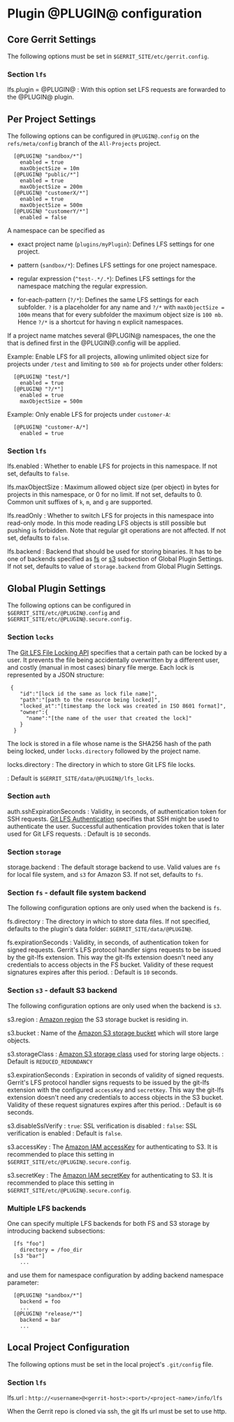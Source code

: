 # Plugin @PLUGIN@ configuration

## Core Gerrit Settings

The following options must be set in `$GERRIT_SITE/etc/gerrit.config`.

### Section `lfs`

lfs.plugin = @PLUGIN@
: With this option set LFS requests are forwarded to the @PLUGIN@ plugin.

## Per Project Settings

The following options can be configured in `@PLUGIN@.config` on the
`refs/meta/config` branch of the `All-Projects` project.

```
  [@PLUGIN@ "sandbox/*"]
    enabled = true
    maxObjectSize = 10m
  [@PLUGIN@ "public/*"]
    enabled = true
    maxObjectSize = 200m
  [@PLUGIN@ "customerX/*"]
    enabled = true
    maxObjectSize = 500m
  [@PLUGIN@ "customerY/*"]
    enabled = false
```

A namespace can be specified as

- exact project name (`plugins/myPlugin`): Defines LFS settings for one project.

- pattern (`sandbox/*`): Defines LFS settings for one project namespace.

- regular expression (`^test-.*/.*`): Defines LFS settings for the namespace
matching the regular expression.

- for-each-pattern (`?/*`): Defines the same LFS settings for each subfolder.
`?` is a placeholder for any name and `?/*` with `maxObjectSize = 100m` means
that for every subfolder the maximum object size is `100 mb`. Hence `?/*` is a
shortcut for having n explicit namespaces.

If a project name matches several @PLUGIN@ namespaces, the one the that is defined
first in the @PLUGIN@.config will be applied.

Example: Enable LFS for all projects, allowing unlimited object size for
projects under `/test` and limiting to `500 mb` for projects under other
folders:

```
  [@PLUGIN@ "test/*]
    enabled = true
  [@PLUGIN@ "?/*"]
    enabled = true
    maxObjectSize = 500m
```

Example: Only enable LFS for projects under `customer-A`:

```
  [@PLUGIN@ "customer-A/*]
    enabled = true
```


### Section `lfs`

lfs.enabled
: Whether to enable LFS for projects in this namespace. If not set, defaults
to `false`.

lfs.maxObjectSize
: Maximum allowed object size (per object) in bytes for projects in this
namespace, or 0 for no limit. If not set, defaults to 0. Common unit suffixes
of `k`, `m`, and `g` are supported.

lfs.readOnly
: Whether to switch LFS for projects in this namespace into read-only mode.
In this mode reading LFS objects is still possible but pushing is forbidden.
Note that regular git operations are not affected.
If not set, defaults to `false`.

lfs.backend
: Backend that should be used for storing binaries. It has to be one of
backends specified as [fs](#lfs-fs-backend) or [s3](#lfs-s3-backend) subsection
of Global Plugin Settings. If not set, defaults to value of `storage.backend`
from Global Plugin Settings.

## Global Plugin Settings

The following options can be configured in `$GERRIT_SITE/etc/@PLUGIN@.config`
and `$GERRIT_SITE/etc/@PLUGIN@.secure.config.`

### Section `locks`

The [Git LFS File Locking API](https://github.com/git-lfs/git-lfs/blob/master/docs/api/locking.md)
specifies that a certain path can be locked by a user. It prevents the file
being accidentally overwritten by a different user, and costly (manual in
most cases) binary file merge. Each lock is represented by a JSON structure:

```
 {
    "id":"[lock id the same as lock file name]",
    "path":"[path to the resource being locked]",
    "locked_at":"[timestamp the lock was created in ISO 8601 format]",
    "owner":{
      "name":"[the name of the user that created the lock]"
    }
  }
```

The lock is stored in a file whose name is the SHA256 hash of the path being
locked, under `locks.directory` followed by the project name.

locks.directory
: The directory in which to store Git LFS file locks.

: Default is `$GERRIT_SITE/data/@PLUGIN@/lfs_locks`.

### Section `auth`

auth.sshExpirationSeconds
: Validity, in seconds, of authentication token for SSH requests.
[Git LFS Authentication](https://github.com/git-lfs/git-lfs/blob/master/docs/api/authentication.md)
specifies that SSH might be used to authenticate the user. Successful authentication
provides token that is later used for Git LFS requests.
: Default is `10` seconds.

### Section `storage`

storage.backend
: The default storage backend to use. Valid values are `fs` for local file system,
and `s3` for Amazon S3. If not set, defaults to `fs`.

### <a id="lfs-fs-backend"></a>Section `fs` - default file system backend

The following configuration options are only used when the backend is `fs`.

fs.directory
: The directory in which to store data files. If not specified, defaults to
the plugin's data folder: `$GERRIT_SITE/data/@PLUGIN@`.

fs.expirationSeconds
: Validity, in seconds, of authentication token for signed requests.
Gerrit's LFS protocol handler signs requests to be issued by the git-lfs
extension. This way the git-lfs extension doesn't need any credentials to
access objects in the FS bucket. Validity of these request signatures expires
after this period.
: Default is `10` seconds.

### <a id="lfs-s3-backend"></a>Section `s3` - default S3 backend

The following configuration options are only used when the backend is `s3`.

s3.region
: [Amazon region](http://docs.aws.amazon.com/AWSEC2/latest/UserGuide/using-regions-availability-zones.html#concepts-available-regions)
the S3 storage bucket is residing in.

s3.bucket
: Name of the [Amazon S3 storage bucket](http://docs.aws.amazon.com/AmazonS3/latest/UG/CreatingaBucket.html)
 which will store large objects.

s3.storageClass
: [Amazon S3 storage class](http://docs.aws.amazon.com/AmazonS3/latest/dev/storage-class-intro.html)
 used for storing large objects.
: Default is `REDUCED_REDUNDANCY`

s3.expirationSeconds
: Expiration in seconds of validity of signed requests. Gerrit's LFS protocol
handler signs requests to be issued by the git-lfs extension with the configured
`accessKey` and `secretKey`. This way the git-lfs extension doesn't need
any credentials to access objects in the S3 bucket. Validity of these request
signatures expires after this period.
: Default is `60` seconds.

s3.disableSslVerify
: `true`: SSL verification is disabled
: `false`: SSL verification is enabled
: Default is `false`.

s3.accessKey
: The [Amazon IAM accessKey](http://docs.aws.amazon.com/IAM/latest/UserGuide/id_credentials_access-keys.html)
for authenticating to S3. It is recommended to place this
setting in `$GERRIT_SITE/etc/@PLUGIN@.secure.config`.

s3.secretKey
: The [Amazon IAM secretKey](http://docs.aws.amazon.com/IAM/latest/UserGuide/id_credentials_access-keys.html)
 for authenticating to S3. It is recommended to place this
setting in `$GERRIT_SITE/etc/@PLUGIN@.secure.config`.

### Multiple LFS backends

One can specify multiple LFS backends for both FS and S3 storage by introducing
backend subsections:

```
  [fs "foo"]
    directory = /foo_dir
  [s3 "bar"]
    ...
```

and use them for namespace configuration by adding backend namespace parameter:

```
  [@PLUGIN@ "sandbox/*"]
    backend = foo
    ...
  [@PLUGIN@ "release/*"]
    backend = bar
    ...
```

## Local Project Configuration

The following options must be set in the local project's `.git/config` file.

### Section `lfs`

lfs.url
: `http://<username>@<gerrit-host>:<port>/<project-name>/info/lfs`

When the Gerrit repo is cloned via ssh, the git lfs url must be set to use http.
